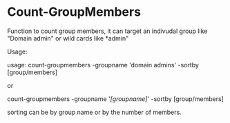 # Count-GroupMembers
Function to count group members, it can target an indivudal group like "Domain admin" or wild cards like *admin"

Usage: 

usage:
count-groupmembers -groupname 'domain admins' -sortby [group/members]

or

count-groupmembers -groupname '*[groupname]*' -sortby [group/members]
 
sorting can be by group name or by the number of members.
